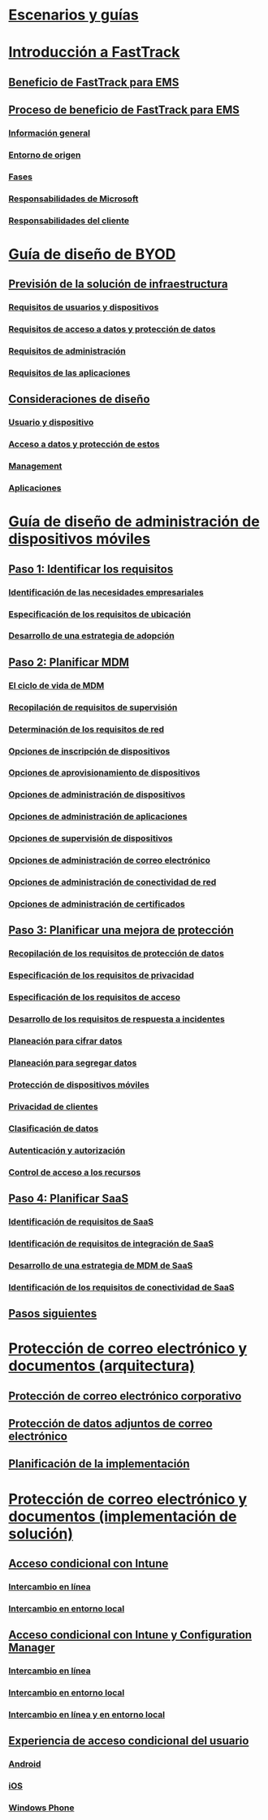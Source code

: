 # [Escenarios y guías](scenarios-guides.md)

# [Introducción a FastTrack](enterprise-mobility-fasttrack-program.md)
## [Beneficio de FastTrack para EMS](fasttrack-center-benefit-for-enterprise-mobility-suite-ems.md)
## [Proceso de beneficio de FastTrack para EMS](fasttrack-center-benefit-process-for-enterprise-mobility-suite-ems.md)
### [Información general](fasttrack-center-benefit-process-for-ems-overview.md)
### [Entorno de origen](fasttrack-center-benefit-process-for-ems-environment-expectations.md)
### [Fases](fasttrack-center-benefit-process-for-ems-phases.md)
### [Responsabilidades de Microsoft](fasttrack-center-benefit-process-for-ems-microsoft-responsibilities.md)
### [Responsabilidades del cliente](fasttrack-center-benefit-process-for-ems-your-responsibilities.md)

# [Guía de diseño de BYOD](byod-design-considerations-guide.md)
## [Previsión de la solución de infraestructura](byod-envisioning-the-byod-infrastructure-solution.md)
### [Requisitos de usuarios y dispositivos](byod-user-device-reqs.md)
### [Requisitos de acceso a datos y protección de datos](byod-data-access-protection-reqs.md)
### [Requisitos de administración](byod-management-reqs.md)
### [Requisitos de las aplicaciones](byod-app-reqs.md)
## [Consideraciones de diseño](byod-design-considerations.md)
### [Usuario y dispositivo](byod-user-and-device-considerations.md)
### [Acceso a datos y protección de estos](byod-data-access-and-protection-considerations.md)
### [Management](byod-management-considerations.md)
### [Aplicaciones](byod-app-considerations.md)

# [Guía de diseño de administración de dispositivos móviles](mdm-design-considerations-guide.md)
## [Paso 1: Identificar los requisitos](mdm-step-1-identify-your-mobile-device-management-requirements.md)
### [Identificación de las necesidades empresariales](mdm-identify-business-needs.md)
### [Especificación de los requisitos de ubicación](mdm-specify-mdm-location-requirements.md)
### [Desarrollo de una estrategia de adopción](mdm-develop-mdm-adoption-strategy.md)
## [Paso 2: Planificar MDM](mdm-step-2-plan-for-mobile-device-management.md)
### [El ciclo de vida de MDM](mdm-understand-mdm-lifecycle.md)
### [Recopilación de requisitos de supervisión](mdm-gather-monitoring-requirements.md)
### [Determinación de los requisitos de red](mdm-determine-network-requirements.md)
### [Opciones de inscripción de dispositivos](mdm-device-enrollment-options.md)
### [Opciones de aprovisionamiento de dispositivos](mdm-device-provisioning-options.md)
### [Opciones de administración de dispositivos](mdm-device-management-options.md)
### [Opciones de administración de aplicaciones](mdm-application-management-options.md)
### [Opciones de supervisión de dispositivos](mdm-device-monitoring-options.md)
### [Opciones de administración de correo electrónico](mdm-email-management-options.md)
### [Opciones de administración de conectividad de red](mdm-network-connectivity-management-options.md)
### [Opciones de administración de certificados](mdm-certificate-management-options.md)
## [Paso 3: Planificar una mejora de protección](mdm-step-3-plan-enhancing-mobile-devices-protection.md)
### [Recopilación de los requisitos de protección de datos](mdm-gather-data-protection-requirements.md)
### [Especificación de los requisitos de privacidad](mdm-specify-privacy-requirements.md)
### [Especificación de los requisitos de acceso](mdm-specify-your-access-requirements.md)
### [Desarrollo de los requisitos de respuesta a incidentes](mdm-develop-incident-response-requirements.md)
### [Planeación para cifrar datos](mdm-data-encryption.md)
### [Planeación para segregar datos](mdm-data-segregation.md)
### [Protección de dispositivos móviles](mdm-hardening-mobile-devices.md)
### [Privacidad de clientes](mdm-client-privacy.md)
### [Clasificación de datos](mdm-data-classification.md)
### [Autenticación y autorización](mdm-authentication-authorization.md)
### [Control de acceso a los recursos](mdm-access-control-resources.md)
## [Paso 4: Planificar SaaS](mdm-step-4-plan-for-software-as-a-service-mobile-device-management.md)
### [Identificación de requisitos de SaaS](mdm-identify-saas-requirements.md)
### [Identificación de requisitos de integración de SaaS](mdm-identify-saas-solution-infrastructure-integration-needs.md)
### [Desarrollo de una estrategia de MDM de SaaS](mdm-develop-saas-mdm-strategy.md)
### [Identificación de los requisitos de conectividad de SaaS](mdm-identify-saas-connectivity-requirements.md)
## [Pasos siguientes](mdm-next-steps-and-additional-resources.md)

# [Protección de correo electrónico y documentos (arquitectura)](architecture-guidance-for-protecting-company-email-and-documents.md)
## [Protección de correo electrónico corporativo](protect-corporate-email-documents.md)
## [Protección de datos adjuntos de correo electrónico](protect-email-attachments.md)
## [Planificación de la implementación](implement-solution.md)

# [Protección de correo electrónico y documentos (implementación de solución)](learn-how-to-deploy-a-solution-for-protecting-company-email-and-documents)
## [Acceso condicional con Intune](conditional-access-intune.md)
### [Intercambio en línea](conditional-access-intune-exchange-online.md)
### [Intercambio en entorno local](conditional-access-intune-exchange.md)
## [Acceso condicional con Intune y Configuration Manager](conditional-access-intune-configmgr.md)
### [Intercambio en línea](conditional-access-intune-configmgr-exchange-online.md)
### [Intercambio en entorno local](conditional-access-intune-configmgr-exchange.md)
### [Intercambio en línea y en entorno local](conditional-access-intune-configmgr-coexist.md)
## [Experiencia de acceso condicional del usuario](end-user-experience-conditional-access.md)
### [Android](end-user-experience-conditional-access-android.md)
### [iOS](end-user-experience-conditional-access-ios.md)
### [Windows Phone](end-user-experience-conditional-access-winphone.md)

<!--HONumber=Apr16_HO2-->


